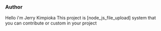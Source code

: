 ### Author
Hello i'm Jerry Kimpioka
This project is [node_js_file_upload] system that you can contribute or custom in your project 
